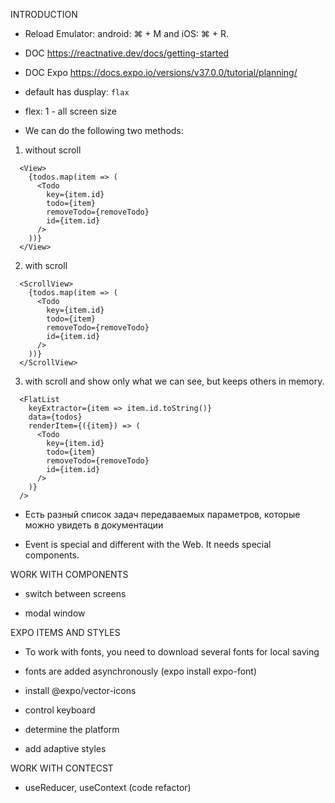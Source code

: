 INTRODUCTION

- Reload Emulator: android: ⌘ + M and iOS: ⌘ + R.

- DOC https://reactnative.dev/docs/getting-started

- DOC Expo https://docs.expo.io/versions/v37.0.0/tutorial/planning/

- default <Viev> has dusplay: `flax`

- flex: 1 - all screen size

- We can do the following two methods:
1. without scroll
```
  <View>
    {todos.map(item => (
      <Todo
        key={item.id}
        todo={item}
        removeTodo={removeTodo}
        id={item.id}
      />
    ))}
  </View>
```
2. with scroll
```
  <ScrollView>
    {todos.map(item => (
      <Todo
        key={item.id}
        todo={item}
        removeTodo={removeTodo}
        id={item.id}
      />
    ))}
  </ScrollView>
```
3. with scroll and show only what we can see, but keeps others in memory.
```
  <FlatList
    keyExtractor={item => item.id.toString()}
    data={todos}
    renderItem={({item}) => (
      <Todo
        key={item.id}
        todo={item}
        removeTodo={removeTodo}
        id={item.id}
      />
    )}
  />
```

- Есть разный список задач передаваемых параметров, которые можно увидеть в документации

- Event is special and different with the Web. It needs special components.


WORK WITH COMPONENTS

- switch between screens

- modal window


EXPO ITEMS AND STYLES

- To work with fonts, you need to download several fonts for local saving

- fonts are added asynchronously (expo install expo-font)

- install @expo/vector-icons

- control keyboard

- determine the platform

- add adaptive styles


WORK WITH CONTECST

- useReducer, useContext (code refactor)
